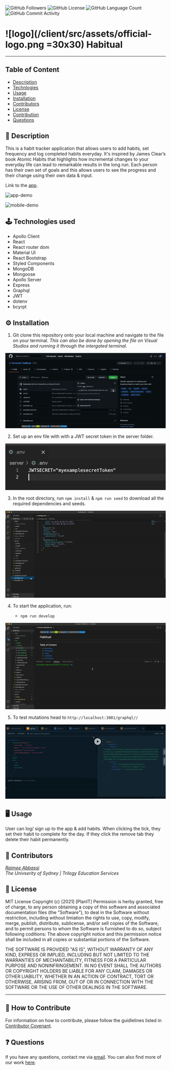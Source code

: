<img alt="GitHub Followers" src="https://img.shields.io/github/followers/Raimeeab"> <img alt="GitHub License" src="https://img.shields.io/apm/l/vim-mode"> <img alt="GitHub Language Count" src="https://img.shields.io/github/languages/count/Raimeeab/habitual"> <img alt="GitHub Commit Activity" src="https://img.shields.io/github/commit-activity/w/Raimeeab/habitual">

# ![logo](/client/src/assets/official-logo.png =30x30) Habitual

---

## Table of Content

- [Description](#description)
- [Technlogies](#technologies)
- [Usage](#usage)
- [Installation](#installation)
- [Contributors](#contributors)
- [License](#license)
- [Contribution](#contribution)
- [Questions](#questions)

<a name="description"></a>

## 📝 Description

This is a habit tracker application that allows users to add habits, set frequency and log completed habits everyday. It's inspired by James Clear’s book Atomic Habits that highlights how incremental changes to your everyday life can lead to remarkable results in the long run. Each person has their own set of goals and this allows users to see the progress and their change using their own data & input.

Link to the [app](https://habitual-ra.herokuapp.com/).

![app-demo](/client/src/assets/demos/app-demo.gif)

![mobile-demo](/client/src/assets/demos/mobile-demo.gif)

<a name="technologies"></a>

## 🕹 Technologies used

- Apollo Client
- React
- React router dom
- Material UI
- React Bootstrap
- Styled Components
- MongoDB
- Mongoose
- Apollo Server
- Express
- Graphql
- JWT
- dotenv
- bcyrpt

<a name="installation"></a>

## ⚙️ Installation

1. Git clone this repository onto your local machine and navigate to the file on your terminal. _This can also be done by opening the file on Visual Studios and running it through the intergated terminal._

![git-clone](./client/src/assets//demos/git-clone.gif)

2. Set up an env file with with a JWT secret token in the server folder.

![env-file](./client/src/assets/demos/env.png)

3. In the root directory, run `npm install` & `npm run seed` to download all the required dependencies and seeds.

![install](./client/src/assets//demos/git-install.gif)

4. To start the application, run:

   - `npm run develop`

![start](/client/src/assets/demos/start.gif)

5. To test mutations head to `http://localhost:3001/graphql//`

![graphql-demo](/client/src/assets/demos/gql-demo.gif)

<a name="usage"></a>

## 🖥 Usage

User can log/ sign up to the app & add habits. When clicking the tick, they set their habit to complete for the day. If they click the remove tab they delete their habit permanently.

<a name="contributors"></a>

## 👥 Contributors

_[Raimee Abbassi](https://github.com/Raimeeab)_ <br>
_The Univserity of Sydney | Trilogy Education Services_ <br>

<a name="license"></a>

## 🔖 License

MIT License
Copyright (c) [2021] [PlanIT]
Permission is herby granted, free of charge, to any person obtaining a copy of this software and associated documentation files (the "Software"), to deal in the Software without restriction, including without limiation the rights to use, copy, modify, merge, publish, distribute, sublicense, and/or sell copies of the Software, and to permit persons to whom the Software is furnished to do so, subject following coditions:
The above copyright notice and this permission notice shall be included in all copies or substantial portions of the Software.

THE SOFTWARE IS PROVIDED "AS IS", WITHOUT WARRANTY OF ANY KIND, EXPRESS OR IMPLIED, INCLUDING BUT NOT LIMITED TO THE WARRANTIES OF MECHANTABILITY, FITNESS FOR A PARTICULAR PURPOSE AND NONINFRINGEMENT. IN NO EVENT SHALL THE AUTHORS OR COPYRIGHT HOLDERS BE LIABLE FOR ANY CLAIM, DAMAGES OR OTHER LIABILITY, WHETHER IN AN ACTION OF CONTRACT, TORT OR OTHERWISE, ARISING FROM, OUT OF OR IN CONNECTION WITH THE SOFTWARE OR THE USE OF OTHER DEALINGS IN THE SOFTWARE.

---

<a name="contribution"></a>

## 🤝 How to Contribute

For information on how to contribute, please follow the guidlelines listed in [Contributor Covenant](https://www.contributor-covenant.org/).

<a name="questions"></a>

## ❓ Questions

If you have any questions, contact me via [email](raimee.abbassi@gmail.com). You can also find more of our work [here](https://github.com/Raimeeab).
